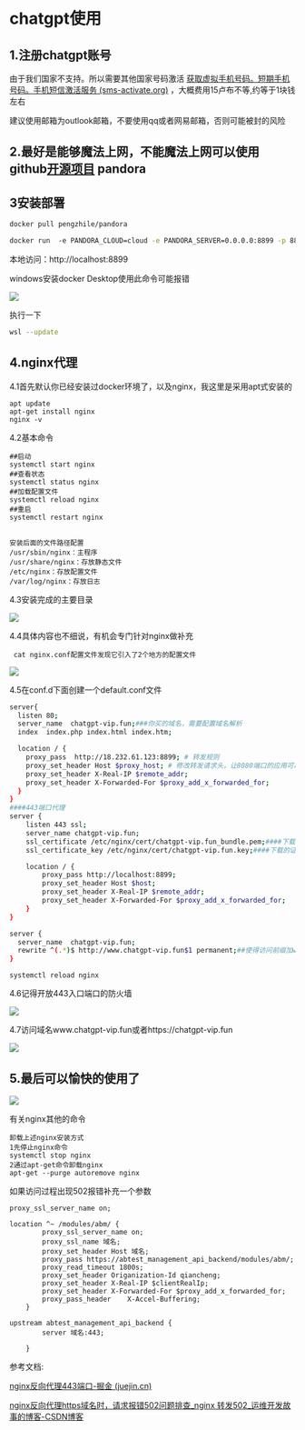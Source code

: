 # chatgpt使用

## 1.注册chatgpt账号

由于我们国家不支持。所以需要其他国家号码激活 [获取虚拟手机号码。短期手机号码。手机短信激活服务 (sms-activate.org)](https://sms-activate.org/getNumber) ，大概费用15卢布不等,约等于1块钱左右

建议使用邮箱为outlook邮箱，不要使用qq或者网易邮箱，否则可能被封的风险



## 2.最好是能够魔法上网，不能魔法上网可以使用github[开源项目](https://github.com/pengzhile/pandora) pandora 

## 3安装部署

```sh
docker pull pengzhile/pandora 

docker run  -e PANDORA_CLOUD=cloud -e PANDORA_SERVER=0.0.0.0:8899 -p 8899:8899 -d pengzhile/pandora 
```

本地访问：http://localhost:8899

windows安装docker Desktop使用此命令可能报错

![](../../pic/Docker_Desktop.png)

执行一下

```sh
wsl --update
```

## 4.nginx代理

4.1首先默认你已经安装过docker环境了，以及nginx，我这里是采用apt式安装的

```
apt update
apt-get install nginx
nginx -v
```

4.2基本命令

```
##启动
systemctl start nginx
##查看状态
systemctl status nginx
##加载配置文件
systemctl reload nginx
##重启
systemctl restart nginx


安装后面的文件路径配置
/usr/sbin/nginx：主程序
/usr/share/nginx：存放静态文件
/etc/nginx：存放配置文件
/var/log/nginx：存放日志
```

4.3安装完成的主要目录

![](../../pic/nginx的目录位置.png)



4.4具体内容也不细说，有机会专门针对nginx做补充

```
 cat nginx.conf配置文件发现它引入了2个地方的配置文件
```

![](../../pic/nginx_conf配置文件.png)

4.5在conf.d下面创建一个default.conf文件

```sh
server{
  listen 80;
  server_name  chatgpt-vip.fun;###你买的域名，需要配置域名解析
  index  index.php index.html index.htm;

  location / {
    proxy_pass  http://18.232.61.123:8899; # 转发规则
    proxy_set_header Host $proxy_host; # 修改转发请求头，让8080端口的应用可以受到真实的请求
    proxy_set_header X-Real-IP $remote_addr;
    proxy_set_header X-Forwarded-For $proxy_add_x_forwarded_for;
  }
}
####443端口代理
server {
    listen 443 ssl;
    server_name chatgpt-vip.fun;
    ssl_certificate /etc/nginx/cert/chatgpt-vip.fun_bundle.pem;####下载的证书
    ssl_certificate_key /etc/nginx/cert/chatgpt-vip.fun.key;####下载的证书

    location / {
        proxy_pass http://localhost:8899;
        proxy_set_header Host $host;
        proxy_set_header X-Real-IP $remote_addr;
        proxy_set_header X-Forwarded-For $proxy_add_x_forwarded_for;
    }
}

server {
  server_name  chatgpt-vip.fun;
  rewrite ^(.*)$ http://www.chatgpt-vip.fun$1 permanent;##使得访问前缀加www也能访问
}

```

```
systemctl reload nginx
```

4.6记得开放443入口端口的防火墙

![](../../pic/443端口访问.png)

4.7访问域名www.chatgpt-vip.fun或者https://chatgpt-vip.fun

![](../../pic/chatgpt访问图片.png)



## 5.最后可以愉快的使用了

![](../../pic/chatgpt使用图.png)

有关nginx其他的命令

```
卸载上述nginx安装方式
1先停止nginx命令
systemctl stop nginx
2通过apt-get命令卸载nginx
apt-get --purge autoremove nginx

```

如果访问过程出现502报错补充一个参数

```
proxy_ssl_server_name on;
```

```
location ^~ /modules/abm/ {
        proxy_ssl_server_name on;
        proxy_ssl_name 域名;
        proxy_set_header Host 域名;
        proxy_pass https://abtest_management_api_backend/modules/abm/;
        proxy_read_timeout 1800s;
        proxy_set_header Origanization-Id qiancheng;
        proxy_set_header X-Real-IP $clientRealIp;
        proxy_set_header X-Forwarded-For $proxy_add_x_forwarded_for;
        proxy_pass_header    X-Accel-Buffering;
    }

upstream abtest_management_api_backend {
        server 域名:443;

    }
```





参考文档:

[nginx反向代理443端口-掘金 (juejin.cn)](https://juejin.cn/s/nginx%E5%8F%8D%E5%90%91%E4%BB%A3%E7%90%86443%E7%AB%AF%E5%8F%A3) 

[nginx反向代理https域名时，请求报错502问题排查_nginx 转发502_运维开发故事的博客-CSDN博客](https://blog.csdn.net/wanger5354/article/details/131934728) 


